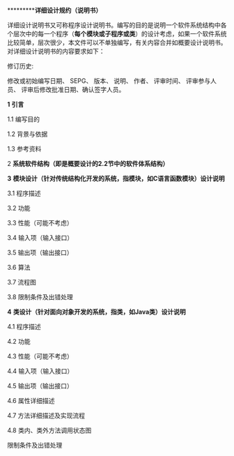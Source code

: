 ***\********详细设计规约（说明书）**

 

详细设计说明书又可称程序设计说明书。编写的目的是说明一个软件系统结构中各个层次中的每一个程序（**每个模块或子程序或类**）的设计考虑，如果一个软件系统比较简单，层次很少，本文件可以不单独编写，有关内容合并如概要设计说明书。对详细设计说明书的内容要求如下：

 

 

修订历史:

修改或初始编写日期、 SEPG、 版本、 说明、 作者、 评审时间、 评审参与人员、 评审后修改批准日期、确认签字人员。

 

**1**                **引言**

1.1          编写目的

1.2          背景与依据

1.3          参考资料

2                **系统软件结构（**即是概要设计的2.2节中的软件体系结构**）**

**3**                **模块设计（针对传统结构化开发的系统，指模块，如C语言函数模块）设计说明**

3.1          程序描述

3.2          功能

3.3          性能（可能不考虑）

3.4          输入项（输入接口）

3.5          输出项（输出接口）

3.6          算法

3.7          流程图

3.8          限制条件及出错处理

**4**                **类设计（针对面向对象开发的系统，指类，如Java类）设计说明**

4.1          程序描述

4.2          功能

4.3          性能（可能不考虑）

4.4          输入项（输入接口）

4.5          输出项（输出接口）

4.6          属性详细描述

4.7          方法详细描述及实现流程

4.8          类内、类外方法调用状态图

限制条件及出错处理